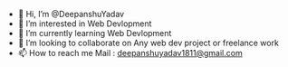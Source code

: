 - 👋 Hi, I’m @DeepanshuYadav
- 👀 I’m interested in Web  Devlopment
- 🌱 I’m currently learning Web Devlopment
- 💞️ I’m looking to  collaborate  on Any web  dev project or freelance work
- 📫 How to reach me Mail  :  deepanshuyadav1811@gmail.com  

<!---
Deepanshuyadav05/Deepanshuyadav05 is a ✨ special ✨ repository because its `README.md` (this file) appears on your GitHub profile.
You can click the Preview link to take a look at your changes.
--->
